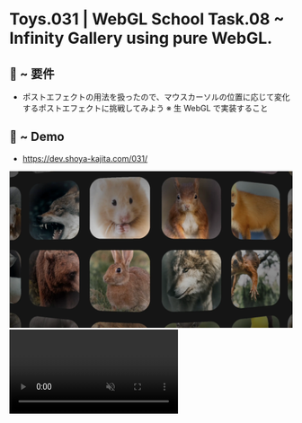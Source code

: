 # Toys.031 | WebGL School Task.08 ~ Infinity Gallery using pure WebGL.

## 🪬 ~ 要件

- ポストエフェクトの用法を扱ったので、マウスカーソルの位置に応じて変化するポストエフェクトに挑戦してみよう
  ※ 生 WebGL で実装すること

## 👾 ~ Demo

- https://dev.shoya-kajita.com/031/

<img src="public/assets/img/head/screenshot.webp">

<video src="movie1.mp4" loop autoplay muted>

## 🎮 ~ Getting Started

```
// install
npm i

// development
npm run dev

// production
npm run build

// build preview
npm run preview
```

## 📝 ~ Note

- スマホでみれない...
